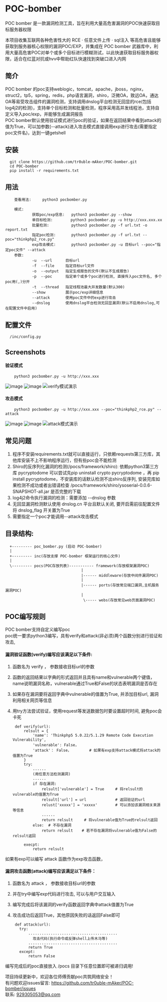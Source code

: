 # POC-bomber
POC bomber 是一款漏洞检测工具，旨在利用大量高危害漏洞的POC快速获取目标服务器权限 
                                  
本项目收集互联网各种危害性大的 RCE · 任意文件上传 · sql注入 等高危害且能够获取到服务器核心权限的漏洞POC/EXP，并集成在 POC bomber 武器库中，利用大量高危害POC对单个或多个目标进行模糊测试，以此快速获取目标服务器权限，适合在红蓝对抗或hvv中帮助红队快速找到突破口进入内网
## 简介
POC bomber 的poc支持weblogic，tomcat，apache，jboss，nginx，struct2，tp5，spring，redis，php语言漏洞，shiro，泛微OA，致远OA，通达OA等易受攻击组件的漏洞检测，支持调用dnslog平台检测无回显的rce(包括log4j2的检测)，支持单个目标检测和批量检测，程序采用高并发线程池，支持自定义导入poc/exp，并能够生成漏洞报告  
POC bomber默认使用验证模式进行poc的验证，如果在返回结果中看到attack的值为True，可以加参数(--attack)进入攻击模式直接调用exp进行攻击(需要指定poc文件名)，达到一键getshell
## 安装
      git clone https://github.com/tr0uble-mAker/POC-bomber.git            
      cd POC-bomber
      pip install -r requirements.txt
## 用法      
        查看用法:     python3 pocbomber.py
        
        模式:
                获取poc/exp信息:   python3 pocbomber.py --show
                单目标检测:        python3 pocbomber.py -u http://xxx.xxx.xx
                批量检测:          python3 pocbomber.py -f url.txt -o report.txt 
                指定poc检测:       python3 pocbomber.py -f url.txt --poc="thinkphp2_rce.py"
                exp攻击模式:       python3 pocbomber.py -u 目标url --poc="指定poc文件" --attack
        参数:
                -u  --url      目标url
                -f  --file     指定目标url文件   
                -o  --output   指定生成报告的文件(默认不生成报告)
                -p  --poc      指定单个或多个poc进行检测, 直接传入poc文件名, 多个poc用(,)分开
                -t  --thread   指定线程池最大并发数量(默认300)
                --show         展示poc/exp详细信息
                --attack       使用poc文件中的exp进行攻击
                --dnslog       使用dnslog平台检测无回显漏洞(默认不启用dnslog,可在配置文件中启用)
                
## 配置文件    
      /inc/config.py   
      
          

## Screenshots    
#### 验证模式
        python3 pocbomber.py -u http://xxx.xxx
![image](https://user-images.githubusercontent.com/71172892/148207306-da5f62d4-4f40-4339-9e18-e1565158d79c.png)
![image](https://user-images.githubusercontent.com/71172892/147481630-f8b94566-572f-4d89-a874-dc01f5041377.png)
![verify模试演示](https://user-images.githubusercontent.com/71172892/148684886-98b0f1ff-76f5-48d3-8d2d-932635392a33.gif)


#### 攻击模式
        python3 pocbomber.py -u http://xxx.xxx --poc="thinkphp2_rce.py" --attack
![image](https://user-images.githubusercontent.com/71172892/147629887-def9d18e-f6aa-466a-ab2c-2538752b82aa.png)
![image](https://user-images.githubusercontent.com/71172892/148206720-86f77246-301c-481f-a16c-b36047f72d7c.png)
![attack模式演示](https://user-images.githubusercontent.com/71172892/148684097-67b59320-6758-458d-ac6b-ae219c327924.gif)

## 常见问题
1. 程序不安装requirements.txt就可以直接运行，只依赖requests第三方库，其他库安装不上不影响程序运行，但有些poc会不能检测
2. Shiro的反序列化漏洞的检测(/pocs/framework/shiro): 依赖python3第三方库 pycryptodome 可以尝试先pip uninstall crypto pycryptodome ，再 pip install pycryptodome，不安装库的话默认检测不出shiro反序列, 安装完库如果检测不成功或者出错请检查 /pocs/framework/shiro/ysoserial-0.0.6-SNAPSHOT-all.jar 是否完整的下载
3. log4j2命令执行漏洞的检测：需要添加 --dnslog  参数 
4. 无回显漏洞检测默认使用 dnslog.cn 平台且默认关闭, 要开启需前往配置文件将 dnslog_flag 开关置为True  
5. 需要指定一个poc才能调用--attack攻击模式


## 目录结构:
       
      +--------- poc_bomber.py (启动 POC-bomber)
      | 
      +--------- inc(存放支撑 POC-bomber 框架运行的核心文件)
      |
      \--------- pocs(POC存放列表)----------- framework(存放框架漏洞POC)
                                      |
                                      |------ middleware(存放中间件漏洞POC)
                                      |
                                      |------ ports(存放常见端口漏洞,主机服务漏洞POC)
                                      |
                                       \----- webs(存放常见web页面漏洞POC)
      
      


## POC编写规则     
POC bomber支持自定义编写poc          
poc统一要求python3编写，具有verify和attack(非必须)两个函数分别进行验证和攻击,                     
#### 漏洞验证函数(verify)编写应该满足以下条件:                   
1. 函数名为 verify ， 参数接收目标url的参数           
2. 函数的返回结果以字典的形式返回并且具有name和vulnerable两个键值，name说明漏洞名称，vulnerable通过True和False的状态表明漏洞是否存在
3. 如果存在漏洞要将返回字典中vulnerable的值置为True, 并添加目标url, 漏洞利用相关网页等信息
4. 用try方法尝试验证，使用request等发送数据包时要设置超时时间, 避免poc会卡死                              
  
        def verify(url):                        
            relsult = {                                            
                'name': 'Thinkphp5 5.0.22/5.1.29 Remote Code Execution Vulnerability',                          
                'vulnerable': False，
                'attack'： False，        # 如果有exp支持attack模式将attack的值置为True
            }              
            try:                    
                ......        
                (用任意方法检测漏洞)             
                ......
                if 存在漏洞:
                    relsult['vulnerable'] = True     # 将relsult的vulnerable的值置为True
                    relsult['url'] = url             # 返回验证的url
                    relust['xxxxx'] = 'xxxxx'        # 可以添加该漏洞相关来源等信息   
                    ......           
                    return relsult     # 将vulnerable值为True的relsult返回                   
                else:  # 不存在漏洞           
                    return relsult    # 若不存在漏洞将vulnerable值为False的relsult返回

            execpt:
                return relsult

如果有exp可以编写 attack 函数作为exp攻击函数，
#### 漏洞攻击函数(attack)编写应该满足以下条件：
1. 函数名为 attack ， 参数接收目标url的参数  
2. 并在try中编写exp代码进行攻击, 可以与用户交互输入       
3. 编写完成后将该漏洞的verify函数返回字典中attack值置为True 
4. 攻击成功后返回True，其他原因失败的话返回False即可        
      
        def attack(url):    
          try:            
              ........................................            
                攻击代码(执行命令或反弹shell上传木马等)             
              ........................................
              return True
          except:               
              return False    
                      
                      
编写完成后的poc直接放入 /pocs 目录下任意位置即可被递归调用!    


项目持续更新中，欢迎各位师傅贡献poc共筑网络安全！  
有问题欢迎issues留言: https://github.com/tr0uble-mAker/POC-bomber/issues    
联系: 929305053@qq.com    

